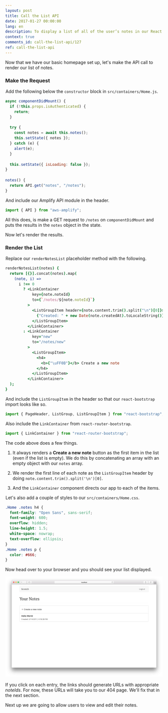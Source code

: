 ```yaml
---
layout: post
title: Call the List API
date: 2017-01-27 00:00:00
lang: en
description: To display a list of all of the user’s notes in our React.js app, we are going to make a GET request to our serverless API backend using the AWS Amplify API module. We are also going to use the ListGroup and ListGroupItem React-Bootstrap components to render the list.
context: true
comments_id: call-the-list-api/127
ref: call-the-list-api
---
```


Now that we have our basic homepage set up, let's make the API call to render our list of notes.

### Make the Request

<img class="code-marker" src="/assets/s.png" />Add the following below the `constructor` block in `src/containers/Home.js`.

``` javascript
async componentDidMount() {
  if (!this.props.isAuthenticated) {
    return;
  }

  try {
    const notes = await this.notes();
    this.setState({ notes });
  } catch (e) {
    alert(e);
  }

  this.setState({ isLoading: false });
}

notes() {
  return API.get("notes", "/notes");
}
```

<img class="code-marker" src="/assets/s.png" />And include our Amplify API module in the header.

``` javascript
import { API } from "aws-amplify";
```

All this does, is make a GET request to `/notes` on `componentDidMount` and puts the results in the `notes` object in the state.

Now let's render the results.

### Render the List

<img class="code-marker" src="/assets/s.png" />Replace our `renderNotesList` placeholder method with the following.

``` coffee
renderNotesList(notes) {
  return [{}].concat(notes).map(
    (note, i) =>
      i !== 0
        ? <LinkContainer
            key={note.noteId}
            to={`/notes/${note.noteId}`}
          >
            <ListGroupItem header={note.content.trim().split("\n")[0]}>
              {"Created: " + new Date(note.createdAt).toLocaleString()}
            </ListGroupItem>
          </LinkContainer>
        : <LinkContainer
            key="new"
            to="/notes/new"
          >
            <ListGroupItem>
              <h4>
                <b>{"\uFF0B"}</b> Create a new note
              </h4>
            </ListGroupItem>
          </LinkContainer>
  );
}
```

<img class="code-marker" src="/assets/s.png" />And include the `ListGroupItem` in the header so that our `react-bootstrap` import looks like so.

``` javascript
import { PageHeader, ListGroup, ListGroupItem } from "react-bootstrap";
```

<img class="code-marker" src="/assets/s.png" />Also include the `LinkContainer` from `react-router-bootstrap`.

``` javascript
import { LinkContainer } from "react-router-bootstrap";
```

The code above does a few things.

1. It always renders a **Create a new note** button as the first item in the list (even if the list is empty). We do this by concatenating an array with an empty object with our `notes` array.

2. We render the first line of each note as the `ListGroupItem` header by doing `note.content.trim().split('\n')[0]`.

3. And the `LinkContainer` component directs our app to each of the items.

<img class="code-marker" src="/assets/s.png" />Let's also add a couple of styles to our `src/containers/Home.css`.

``` css
.Home .notes h4 {
  font-family: "Open Sans", sans-serif;
  font-weight: 600;
  overflow: hidden;
  line-height: 1.5;
  white-space: nowrap;
  text-overflow: ellipsis;
}
.Home .notes p {
  color: #666;
}
```

Now head over to your browser and you should see your list displayed.

![Homepage list loaded screenshot](/assets/homepage-list-loaded.png)

If you click on each entry, the links should generate URLs with appropriate _noteIds_. For now, these URLs will take you to our 404 page.  We'll fix that in the next section.

Next up we are going to allow users to view and edit their notes.
